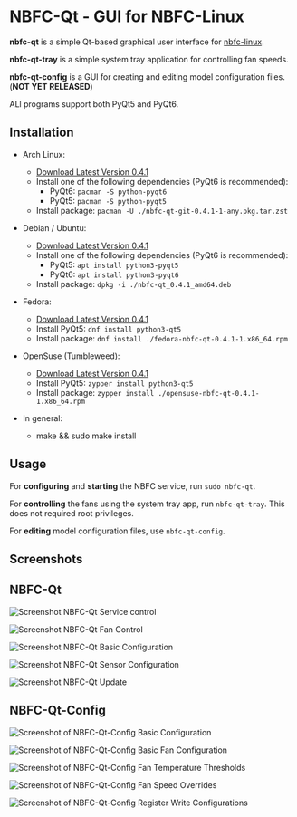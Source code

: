 NBFC-Qt - GUI for NBFC-Linux
============================

**nbfc-qt** is a simple Qt-based graphical user interface for [nbfc-linux](https://github.com/nbfc-linux/nbfc-linux).

**nbfc-qt-tray** is a simple system tray application for controlling fan speeds.

**nbfc-qt-config** is a GUI for creating and editing model configuration files. (**NOT YET RELEASED**)

ALl programs support both PyQt5 and PyQt6.

Installation
------------

- Arch Linux:
  - [Download Latest Version 0.4.1](https://github.com/nbfc-linux/nbfc-qt/releases/download/0.4.1/nbfc-qt-git-0.4.1-1-any.pkg.tar.zst)
  - Install one of the following dependencies (PyQt6 is recommended):
    - PyQt6: `pacman -S python-pyqt6`
    - PyQt5: `pacman -S python-pyqt5`
  - Install package: `pacman -U ./nbfc-qt-git-0.4.1-1-any.pkg.tar.zst`

- Debian / Ubuntu:
  - [Download Latest Version 0.4.1](https://github.com/nbfc-linux/nbfc-qt/releases/download/0.4.1/nbfc-qt_0.4.1_amd64.deb)
  - Install one of the following dependencies (PyQt6 is recommended):
    - PyQt5: `apt install python3-pyqt5`
    - PyQt6: `apt install python3-pyqt6`
  - Install package: `dpkg -i ./nbfc-qt_0.4.1_amd64.deb`

- Fedora:
  - [Download Latest Version 0.4.1](https://github.com/nbfc-linux/nbfc-qt/releases/download/0.4.1/fedora-nbfc-qt-0.4.1-1.x86_64.rpm)
  - Install PyQt5: `dnf install python3-qt5`
  - Install package: `dnf install ./fedora-nbfc-qt-0.4.1-1.x86_64.rpm`

- OpenSuse (Tumbleweed):
  - [Download Latest Version 0.4.1](https://github.com/nbfc-linux/nbfc-qt/releases/download/0.4.1/opensuse-nbfc-qt-0.4.1-1.x86_64.rpm)
  - Install PyQt5: `zypper install python3-qt5`
  - Install package: `zypper install ./opensuse-nbfc-qt-0.4.1-1.x86_64.rpm`

- In general:
  - make && sudo make install

Usage
-----

For **configuring** and **starting** the NBFC service, run `sudo nbfc-qt`.

For **controlling** the fans using the system tray app, run `nbfc-qt-tray`. This does not required root privileges.

For **editing** model configuration files, use `nbfc-qt-config`.

Screenshots
-----------

## NBFC-Qt

![Screenshot NBFC-Qt Service control](http://nbfc-linux.github.io/img/nbfc-qt/nbfc-qt-service.png)

![Screenshot NBFC-Qt Fan Control](http://nbfc-linux.github.io/img/nbfc-qt/nbfc-qt-fans.png)

![Screenshot NBFC-Qt Basic Configuration](http://nbfc-linux.github.io/img/nbfc-qt/nbfc-qt-basic.png)

![Screenshot NBFC-Qt Sensor Configuration](http://nbfc-linux.github.io/img/nbfc-qt/nbfc-qt-sensors.png)

![Screenshot NBFC-Qt Update](http://nbfc-linux.github.io/img/nbfc-qt/nbfc-qt-update.png)

## NBFC-Qt-Config

![Screenshot of NBFC-Qt-Config Basic Configuration](http://nbfc-linux.github.io/img/nbfc-qt-config/nbfc-qt-config-basic.png)

![Screenshot of NBFC-Qt-Config Basic Fan Configuration](http://nbfc-linux.github.io/img/nbfc-qt-config/nbfc-qt-config-fan-basic.png)

![Screenshot of NBFC-Qt-Config Fan Temperature Thresholds](http://nbfc-linux.github.io/img/nbfc-qt-config/nbfc-qt-config-fan-temperature-thresholds.png)

![Screenshot of NBFC-Qt-Config Fan Speed Overrides](http://nbfc-linux.github.io/img/nbfc-qt-config/nbfc-qt-config-fan-speed-overrides.png)

![Screenshot of NBFC-Qt-Config Register Write Configurations](http://nbfc-linux.github.io/img/nbfc-qt-config/nbfc-qt-config-register-write-configurations.png)


